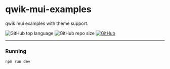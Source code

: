 # qwik-mui-examples

qwik mui examples with theme support.

![GitHub top language](https://img.shields.io/github/languages/top/cccaaannn/qwik-mui-examples?color=blue) ![GitHub repo size](https://img.shields.io/github/repo-size/cccaaannn/qwik-mui-examples?color=orange) [![GitHub](https://img.shields.io/github/license/cccaaannn/qwik-mui-examples?color=green)](https://github.com/cccaaannn/qwik-mui-examples/blob/master/LICENSE)

---

### Running
```shell
npm run dev
```
